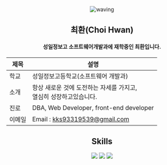 <div align='center'>
  
 ![waving](https://capsule-render.vercel.app/api?type=waving&height=200&text=Welcome&fontAlign=50&fontAlignY=40&color=gradient&animation=fadeIn)
  ## 최환(Choi Hwan)
   #### 성일정보고 소프트웨어개발과에 재학중인 최환입니다.
   | 제목  | 설명 |
| ---- | ---- |
| 학교 | 성일정보고등학교(소프트웨어 개발과) |
| 소개 | 항상 새로운 것에 도전하는 자세를 가지고, <br> 열심히 성장하고있습니다. |
| 진로 | DBA, Web Developer, front-end developer |
| 이메일 | Email : kks93319539@gmail.com |

## Skills
<div>
    <img src="https://img.shields.io/badge/JAVA-007396?style=for-the-badge&logo=java&logoColor=white">
    <img src="https://img.shields.io/badge/oracle-F80000?style=for-the-badge&logo=oracle&logoColor=white"/>
    <img src="https://img.shields.io/badge/HTML5-E34F26?style=for-the-badge&logo=python&logoColor=white"/>
    <br>
</div>
